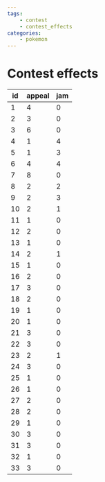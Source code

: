 ```yaml
---
tags:
    - contest
    - contest_effects
categories:
    - pokemon
---
```


# Contest effects

| id | appeal | jam |
|----|--------|-----|
| 1  | 4      | 0   |
| 2  | 3      | 0   |
| 3  | 6      | 0   |
| 4  | 1      | 4   |
| 5  | 1      | 3   |
| 6  | 4      | 4   |
| 7  | 8      | 0   |
| 8  | 2      | 2   |
| 9  | 2      | 3   |
| 10 | 2      | 1   |
| 11 | 1      | 0   |
| 12 | 2      | 0   |
| 13 | 1      | 0   |
| 14 | 2      | 1   |
| 15 | 1      | 0   |
| 16 | 2      | 0   |
| 17 | 3      | 0   |
| 18 | 2      | 0   |
| 19 | 1      | 0   |
| 20 | 1      | 0   |
| 21 | 3      | 0   |
| 22 | 3      | 0   |
| 23 | 2      | 1   |
| 24 | 3      | 0   |
| 25 | 1      | 0   |
| 26 | 1      | 0   |
| 27 | 2      | 0   |
| 28 | 2      | 0   |
| 29 | 1      | 0   |
| 30 | 3      | 0   |
| 31 | 3      | 0   |
| 32 | 1      | 0   |
| 33 | 3      | 0   |
